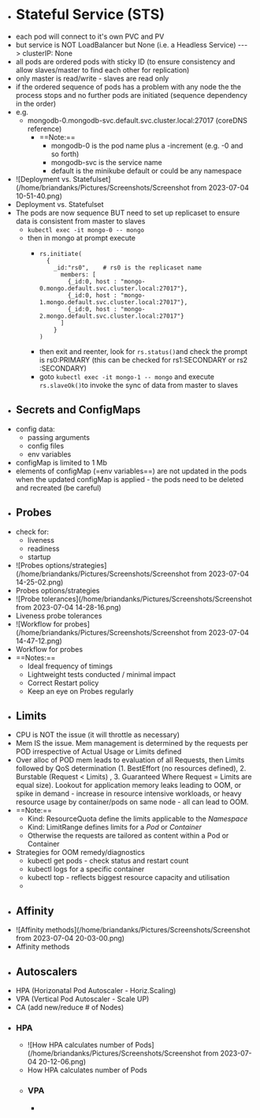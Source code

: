 - # Stateful Service (STS)
- each pod will connect to it's own PVC and PV
- but service is NOT LoadBalancer but None (i.e. a Headless Service) ---> clusterIP: None
- all pods are ordered pods with sticky ID (to ensure consistency and allow slaves/master to find each other for replication)
- only master is read/write - slaves are read only
- if the ordered sequence of pods has a problem with any node the the process stops and no further pods are initiated (sequence dependency in the order)
- e.g.
	- mongodb-0.mongodb-svc.default.svc.cluster.local:27017   (coreDNS reference)
		- ==Note:==
			- mongodb-0 is the pod name plus a -increment (e.g. -0 and so forth)
			- mongodb-svc is the service name
			- default is the minikube default or could be any namespace
- ![Deployment vs. Statefulset](/home/briandanks/Pictures/Screenshots/Screenshot from 2023-07-04 10-51-40.png)
- Deployment vs. Statefulset
- The pods are now sequence BUT need to set up replicaset to ensure data is consistent from master to slaves
	- `kubectl exec -it mongo-0 -- mongo`
	- then in mongo at prompt execute
		- ```
		  rs.initiate(
		  	{
		      _id:"rs0",	# rs0 is the replicaset name
		        members: [
		          {_id:0, host : "mongo-0.mongo.default.svc.cluster.local:27017"},
		          {_id:0, host : "mongo-1.mongo.default.svc.cluster.local:27017"},
		          {_id:0, host : "mongo-2.mongo.default.svc.cluster.local:27017"}
		        ]
		      }
		  )
		  ```
		- then exit and reenter, look for `rs.status()`and check the prompt is rs0:PRIMARY (this can be checked for rs1:SECONDARY or rs2 :SECONDARY)
		- goto `kubectl exec -it mongo-1 -- mongo` and execute `rs.slaveOk()`to invoke the sync of data from master to slaves
- ## Secrets and ConfigMaps
- config data:
	- passing arguments
	- config files
	- env variables
- configMap is limited to 1 Mb
- elements of configMap (=env variables==) are not updated in the pods when the updated configMap is applied - the pods need to be deleted and recreated (be careful)
- ## Probes
- check for:
	- liveness
	- readiness
	- startup
- ![Probes options/strategies](/home/briandanks/Pictures/Screenshots/Screenshot from 2023-07-04 14-25-02.png)
- Probes options/strategies
- ![Probe tolerances](/home/briandanks/Pictures/Screenshots/Screenshot from 2023-07-04 14-28-16.png)
- Liveness probe tolerances
- ![Workflow for probes](/home/briandanks/Pictures/Screenshots/Screenshot from 2023-07-04 14-47-12.png)
- Workflow for probes
- ==Notes:==
	- Ideal frequency of timings
	- Lightweight tests conducted / minimal impact
	- Correct Restart policy
	- Keep an eye on Probes regularly
- ## Limits
- CPU is NOT the issue (it will throttle as necessary)
- Mem IS the issue. Mem management is determined by the requests per POD irrespective of Actual Usage or Limits defined
- Over alloc of POD mem leads to evaluation of all Requests, then Limits followed by QoS determination (1. BestEffort (no resources defined), 2. Burstable (Request < Limits) , 3. Guaranteed Where Request = Limits are equal size).  Lookout for application memory leaks leading to OOM, or spike in demand - increase in resource intensive workloads, or heavy resource usage by container/pods on same node - all can lead to OOM.
- ==Note:==
	- Kind: ResourceQuota define the limits applicable to the *Namespace*
	- Kind: LimitRange defines limits for a *Pod* or *Container*
	- Otherwise the requests are tailored as content within a Pod or Container
- Strategies for OOM remedy/diagnostics
	- kubectl get pods - check status and restart count
	- kubectl logs for a specific container
	- kubectl top - reflects biggest resource capacity and utilisation
	-
- ## Affinity
- ![Affinity methods](/home/briandanks/Pictures/Screenshots/Screenshot from 2023-07-04 20-03-00.png)
- Affinity methods
- ## Autoscalers
- HPA (Horizonatal Pod Autoscaler  - Horiz.Scaling)
- VPA (Vertical Pod Autoscaler - Scale UP)
- CA (add new/reduce # of Nodes)
- ### HPA
	- ![How HPA calculates number of Pods](/home/briandanks/Pictures/Screenshots/Screenshot from 2023-07-04 20-12-06.png)
	- How HPA calculates number of Pods
	- ### VPA
		-
